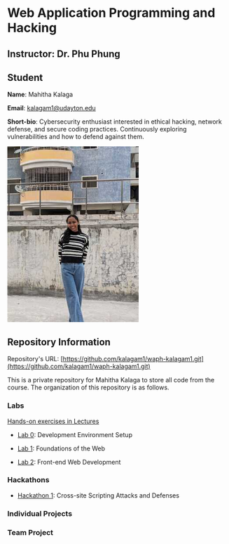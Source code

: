 # Web Application Programming and Hacking

## Instructor: Dr. Phu Phung

## Student

**Name**: Mahitha Kalaga

**Email**: [kalagam1@udayton.edu](kalagam1@udayton.edu)

**Short-bio**: Cybersecurity enthusiast interested in ethical hacking, network defense, and secure coding practices. Continuously exploring vulnerabilities and how to defend against them.


![Mahitha's headshot](images/mahi.jpeg)

## Repository Information

Repository's URL: [https://github.com/kalagam1/waph-kalagam1.git](https://github.com/kalagam1/waph-kalagam1.git)

This is a private repository for Mahitha Kalaga to store all code from the course. The organization of this repository is as follows.

### Labs

[Hands-on exercises in Lectures](labs)

- [Lab 0](labs/lab0): Development Environment Setup

- [Lab 1](labs/lab1): Foundations of the Web

- [Lab 2](labs/lab2): Front-end Web Development

### Hackathons

- [Hackathon 1](hackathon1): Cross-site Scripting Attacks and Defenses

### Individual  Projects

### Team Project
